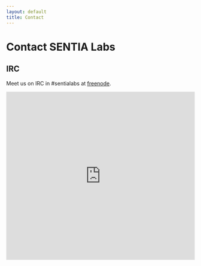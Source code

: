 ```yaml
---
layout: default
title: Contact
---
```


# Contact SENTIA Labs

## IRC
Meet us on IRC in #sentialabs at [freenode](https://freenode.net/).

<iframe src="https://kiwiirc.com/client/chat.freenode.org/?#sentialabs" style="border:0; width:100%; height:450px;"></iframe>